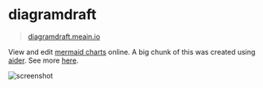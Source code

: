 # diagramdraft

> [diagramdraft.meain.io](https://diagramdraft.meain.io)

View and edit [mermaid charts](https://mermaid.js.org/intro/) online. A big chunk of this was created using [aider](https://aider.chat/). See more [here](https://github.com/meain/diagramdraft/issues/2).

![screenshot](https://github.com/user-attachments/assets/1a1f6fff-32d6-43b3-a8d8-7c68b39eed7b)
